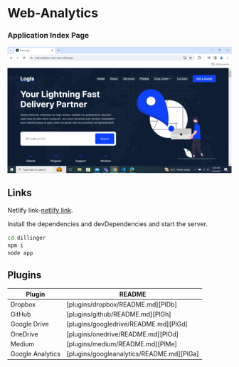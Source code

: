 # Web-Analytics

### Application Index Page

![Screenshot of a comment on a GitHub issue showing an image, added in the Markdown, of an Octocat smiling and raising a tentacle.](./public/img/screenshots/indeximage.png)

## Links

Netlify link-[netlify link](https://web-analytics-react-app.netlify.app/).

Install the dependencies and devDependencies and start the server.

```sh
cd dillinger
npm i
node app
```

## Plugins

| Plugin           | README                                    |
| ---------------- | ----------------------------------------- |
| Dropbox          | [plugins/dropbox/README.md][PlDb]         |
| GitHub           | [plugins/github/README.md][PlGh]          |
| Google Drive     | [plugins/googledrive/README.md][PlGd]     |
| OneDrive         | [plugins/onedrive/README.md][PlOd]        |
| Medium           | [plugins/medium/README.md][PlMe]          |
| Google Analytics | [plugins/googleanalytics/README.md][PlGa] |
